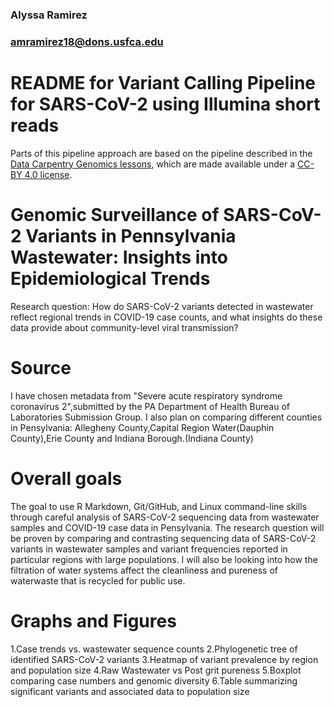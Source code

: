 ### Alyssa Ramirez
### amramirez18@dons.usfca.edu
# README for Variant Calling Pipeline for SARS-CoV-2 using Illumina short reads
Parts of this pipeline approach are based on the pipeline described in the [Data Carpentry Genomics lessons](https://datacarpentry.org/genomics-workshop/), which are made available under a [CC-BY 4.0 license](https://creativecommons.org/licenses/by/4.0/).

# Genomic Surveillance of SARS-CoV-2 Variants in Pennsylvania Wastewater: Insights into Epidemiological Trends
Research question: How do SARS-CoV-2 variants detected in wastewater reflect regional trends in COVID-19 case counts, and what insights do these data provide about community-level viral transmission?

# Source
I have chosen metadata from "Severe acute respiratory syndrome coronavirus 2",submitted by the PA Department of Health Bureau of Laboratories Submission Group. I also plan on comparing different counties in Pensylvania: Allegheny County,Capital Region Water(Dauphin County),Erie County and Indiana Borough.(Indiana County)

# Overall goals
The goal to use R Markdown, Git/GitHub, and Linux command-line skills through careful analysis of SARS-CoV-2 sequencing data from wastewater samples and COVID-19 case data in Pensylvania. The research question will be proven by comparing and contrasting sequencing data of SARS-CoV-2 variants in wastewater samples and variant frequencies reported in particular regions with large populations. I will also be looking into how the filtration of water systems affect the cleanliness and pureness of waterwaste that is recycled for public use.

# Graphs and Figures
1.Case trends vs. wastewater sequence counts
2.Phylogenetic tree of identified SARS-CoV-2 variants
3.Heatmap of variant prevalence by region and population size
4.Raw Wastewater vs Post grit pureness
5.Boxplot comparing case numbers and genomic diversity
6.Table summarizing significant variants and associated data to population size
